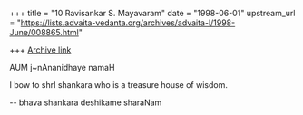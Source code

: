 +++
title = "10 Ravisankar S. Mayavaram"
date = "1998-06-01"
upstream_url = "https://lists.advaita-vedanta.org/archives/advaita-l/1998-June/008865.html"

+++
[Archive link](https://lists.advaita-vedanta.org/archives/advaita-l/1998-June/008865.html)

AUM j~nAnanidhaye namaH

I bow to shrI shankara who is a treasure house of wisdom.

--
bhava shankara deshikame sharaNam

